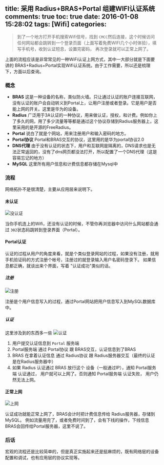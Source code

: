 title: 采用 Radius+BRAS+Portal 组建WIFI认证系统
comments: true
toc: true
date: 2016-01-08 15:28:02
tags: [Wifi]
categories: 
---

<!-- more -->
> 到了一个地方打开手机搜索Wifi信号，找到 `CMCC`然后连接，这个时候访问任何网站都会跳转到一个登录页面（上面写着免费WIFI几个小时体验），填写手机号，收到认证短息，设置完密码， 再次登录就可以正常上网了。

上面的流程应该是非常常见的一种WiFi认证上网方式，其中一大部分就是下面要讲的 BRAS+Radius+Portal实现Wifi认证系统。由于工作需要，所以还是梳理下，方面以后查询。

### 概念

* **BRAS** 这是一种设备的名称，类似防火墙。只让通过认证的账户连接互联网，没有认证的账户会自动转义到Portal上，让用户注册或者登录。它是用户是否能上网的开关。这里是华为的设备。
* **Radius** 广泛用于3A认证的一种协议，用来做认证，授权，和计费。例如你上了多久的网，用了多少流量等等都是通过这个协议存储到Radius服务器上，这里采用的是开源的FreeRadius。
* **Portal**  说白了就是个网站，用来注册用户和输入密码的地方。
* **Portal协议** Portal和BRAS交互的协议，这里用的是华为portal协议2.0
* **DNS代理** 由于没有认证的状态下，用户和互联网是隔离的，DNS请求也是无法正常返回的，没有了dns网页都没法打开，所以配置了一个DNS代理（这是容易忘记的地方）
* **MySQL** 这里所有用户信息和计费信息都存储在Mysql中

### 流程
网络拓扑不是很清楚，主要从应用层来说明下。

#### 未认证
![没认证](/img/aaa-radius1.png)

当你手机连上的Wifi，还没有认证的时候，不管你再浏览器中访问什么网站都会通过 `302`状态码跳转到登录界面（Portal）。

#### Portal认证

认证的过程从用户的角度来看，就是个类似登录网站的过程，如果没有注册，就用手机验证码的方式注册个帐号，注册过的就登录输入用户名密码登录下。 如果信息都正确，就谈出来个界面，写着 "认证成功"类似的话。

##### 注册
![注册](/img/aaa-radius2.png)

注册是个用户信息写入的过程，通过Portal网站把用户信息写入到MySQL数据库中。

##### 认证
这里涉及到的东西多一些
![认证](/img/aaa-radius3.png)


1. 用户提交认证信息到 `Portal` 服务端
2. Portal服务端 通过 Portal协议 跟 BRAS交互，认证信息到了BRAS
3. BRAS 在拿着认证信息 通过 Radius协议 跟 Radius服务器交互（最终的认证是在Radius服务器中）
4. 如果 Radius 认证通过 BRAS 放行这个 设备（一般通过IP），通知 Portal服务端 认证通过， 用户就可以上网了。否则通知 Portal服务端 认证失败， 用户仍然无法上网。

#### 正常上网
![上网](/img/aaa-radius4.png)

认证成功就能正常上网了，BRAS会计时把计费信息传给 Radius服务器，存储到MySQL。 例如流量用完了，或者免费时间到了，会有下线的操作，下线信息BRAS会回传给Portal服务器，这里不说了。

### 后话
宏观的流程还是比较简单的，但是真正实施起来还是挺麻烦的，既有网络层的设备配置和调试，也有应用层的协议实现等。



